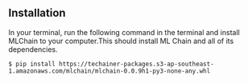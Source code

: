 ## Installation

In your terminal, run the following command in the terminal and install 
MLChain to your computer.This should install ML Chain and all of its dependencies.

    $ pip install https://techainer-packages.s3-ap-southeast-1.amazonaws.com/mlchain/mlchain-0.0.9h1-py3-none-any.whl